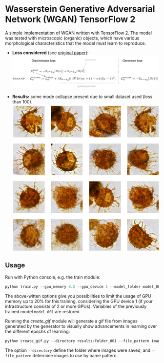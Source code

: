 # Wasserstein Generative Adversarial Network (WGAN) TensorFlow 2

A simple implementation of WGAN written with TensorFlow 2.
The model was tested with microscopic (organic) objects, which have various morphological characteristics that the model 
must learn to reproduce.

* **Loss considered** (see [original paper](http://proceedings.mlr.press/v70/arjovsky17a.html)):
![Loss](./resources/loss.png)

* **Results:** some mode collapse present due to small dataset used (less than 100).
![Results](./resources/results.png)

## Usage
Run with Python console, e.g. the train module:
```python
python train.py --gpu_memory 0.2 --gpu_device 1 --model_folder model_001
```
The above-witten options give you possibilities to limit the usage of GPU memory up to 20% for this training, 
considering the GPU device 1 (if your infrastructure consists of 2 or more GPUs). Variables of the previously 
trained model `model_001` are restored.

Running the _create_gif_ module will generate a gif file from images generated by the generator
to visually show advancements in learning over the different epochs of learning:
```python
python create_gif.py --directory results/folder_001 --file_pattern image_*.png
```
The option `--directory` define the folder where images were saved, and `--file_pattern` determine images
to use by name pattern.

